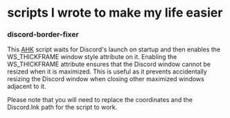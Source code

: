 # scripts I wrote to make my life easier

### discord-border-fixer

This [AHK](https://www.autohotkey.com/) script waits for Discord's launch on startup and then enables the WS_THICKFRAME window style attribute on it. Enabling the WS_THICKFRAME attribute ensures that the Discord window cannot be resized when it is maximized. This is useful as it prevents accidentally resizing the Discord window when closing other maximized windows adjacent to it.

Please note that you will need to replace the coordinates and the Discord.lnk path for the script to work.
